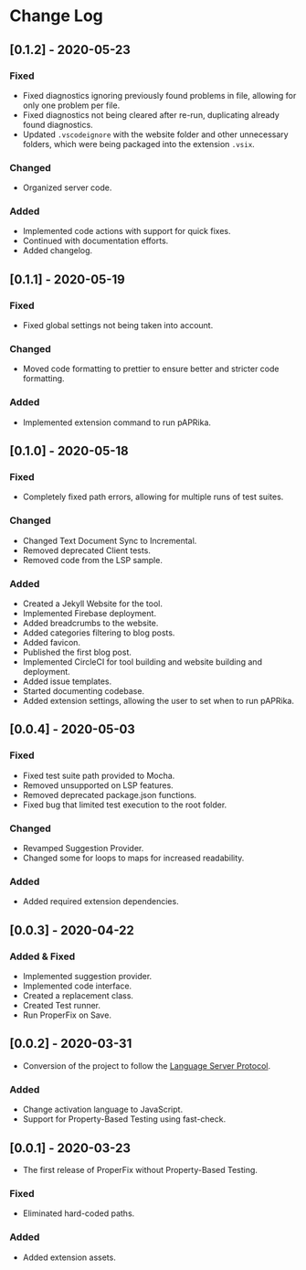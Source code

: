 # Change Log

## [0.1.2] - 2020-05-23

### Fixed

- Fixed diagnostics ignoring previously found problems in file, allowing for only one problem per file.
- Fixed diagnostics not being cleared after re-run, duplicating already found diagnostics. 
- Updated `.vscodeignore` with the website folder and other unnecessary folders, which were being packaged into the extension `.vsix`.

### Changed

- Organized server code.

### Added

- Implemented code actions with support for quick fixes.
- Continued with documentation efforts.
- Added changelog.

## [0.1.1] - 2020-05-19

### Fixed

- Fixed global settings not being taken into account.

### Changed

- Moved code formatting to prettier to ensure better and stricter code formatting.

### Added

- Implemented extension command to run pAPRika.

## [0.1.0] - 2020-05-18

### Fixed

- Completely fixed path errors, allowing for multiple runs of test suites.

### Changed

- Changed Text Document Sync to Incremental.
- Removed deprecated Client tests.
- Removed code from the LSP sample.

### Added

- Created a Jekyll Website for the tool.
- Implemented Firebase deployment.
- Added breadcrumbs to the website.
- Added categories filtering to blog posts.
- Added favicon.
- Published the first blog post.
- Implemented CircleCI for tool building and website building and deployment.
- Added issue templates.
- Started documenting codebase.
- Added extension settings, allowing the user to set when to run pAPRika.

## [0.0.4] - 2020-05-03

### Fixed

- Fixed test suite path provided to Mocha.
- Removed unsupported on LSP features.
- Removed deprecated package.json functions.
- Fixed bug that limited test execution to the root folder.

### Changed

- Revamped Suggestion Provider.
- Changed some for loops to maps for increased readability.

### Added

- Added required extension dependencies.

## [0.0.3] - 2020-04-22

### Added & Fixed

- Implemented suggestion provider.
- Implemented code interface.
- Created a replacement class.
- Created Test runner.
- Run ProperFix on Save.

## [0.0.2] - 2020-03-31

- Conversion of the project to follow the [Language Server Protocol](https://microsoft.github.io/language-server-protocol/).

### Added

- Change activation language to JavaScript.
- Support for Property-Based Testing using fast-check.

## [0.0.1] - 2020-03-23

- The first release of ProperFix without Property-Based Testing.

### Fixed

- Eliminated hard-coded paths.

### Added

- Added extension assets.